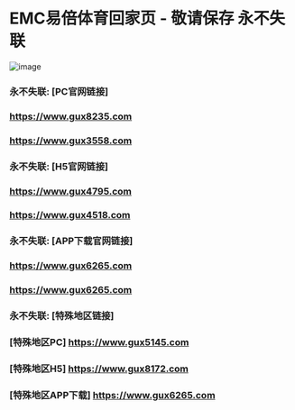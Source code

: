 # EMC易倍体育回家页 - 敬请保存 永不失联
![image](https://github.com/emc00123/emc00123/assets/161131716/7c9a2641-80ea-4bcf-9aa9-06c69f78449d)


### 永不失联:  [PC官网链接]
### <https://www.gux8235.com>
### <https://www.gux3558.com>
### 永不失联:  [H5官网链接]
### <https://www.gux4795.com>
### <https://www.gux4518.com>
### 永不失联:  [APP下载官网链接]
### <https://www.gux6265.com>
### <https://www.gux6265.com>
### 永不失联:  [特殊地区链接]
### [特殊地区PC] <https://www.gux5145.com>
### [特殊地区H5] <https://www.gux8172.com>
### [特殊地区APP下载] <https://www.gux6265.com>
<!--
**emc00123/emc00123** is a ✨ _special_ ✨ repository because its `README.md` (this file) appears on your GitHub profile.

Here are some ideas to get you started:

- 🔭 I’m currently working on ...
- 🌱 I’m currently learning ...
- 👯 I’m looking to collaborate on ...
- 🤔 I’m looking for help with ...
- 💬 Ask me about ...
- 📫 How to reach me: ...
- 😄 Pronouns: ...
- ⚡ Fun fact: ...
-->
